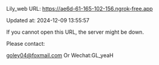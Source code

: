 Lily_web URL: https://ae6d-61-165-102-156.ngrok-free.app

Updated at: 2024-12-09 13:55:57

If you cannot open this URL, the server might be down.

Please contact: 

goley04@foxmail.com Or Wechat:GL_yeaH